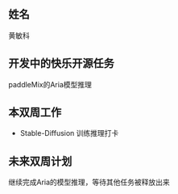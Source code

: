 ## 姓名
黄敏科

## 开发中的快乐开源任务
paddleMix的Aria模型推理

## 本双周工作
* Stable-Diffusion 训练推理打卡

## 未来双周计划
继续完成Aria的模型推理，等待其他任务被释放出来
